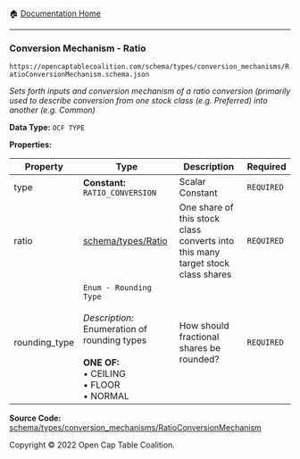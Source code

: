 :house: [Documentation Home](/docs/README.md)

---

### Conversion Mechanism - Ratio

`https://opencaptablecoalition.com/schema/types/conversion_mechanisms/RatioConversionMechanism.schema.json`

_Sets forth inputs and conversion mechanism of a ratio conversion (primarily used to describe conversion from one stock class (e.g. Preferred) into another (e.g. Common)_

**Data Type:** `OCF TYPE`

**Properties:**

| Property      | Type                                                                                                                                                       | Description                                                                     | Required   |
| ------------- | ---------------------------------------------------------------------------------------------------------------------------------------------------------- | ------------------------------------------------------------------------------- | ---------- |
| type          | **Constant:** `RATIO_CONVERSION`                                                                                                                           | Scalar Constant                                                                 | `REQUIRED` |
| ratio         | [schema/types/Ratio](/docs/schema/types/Ratio.md)                                                                                                          | One share of this stock class converts into this many target stock class shares | `REQUIRED` |
| rounding_type | `Enum - Rounding Type`</br></br>_Description:_ Enumeration of rounding types</br></br>**ONE OF:** </br>&bull; CEILING </br>&bull; FLOOR </br>&bull; NORMAL | How should fractional shares be rounded?                                        | `REQUIRED` |

**Source Code:** [schema/types/conversion_mechanisms/RatioConversionMechanism](../../../../schema/types/conversion_mechanisms/RatioConversionMechanism.schema.json)

Copyright © 2022 Open Cap Table Coalition.
